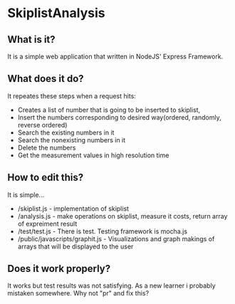 # SkiplistAnalysis
## What is it?
It is a simple web application that written in NodeJS' Express Framework. 
## What does it do?
It repeates these steps when a request hits:
- Creates a list of number that is going to be inserted to skiplist,
- Insert the numbers corresponding to desired way(ordered, randomly, reverse ordered)
- Search the existing numbers in it
- Search the nonexisting numbers in it
- Delete the numbers
- Get the measurement values in high resolution time

## How to edit this?
It is simple...
- /skiplist.js - implementation of skiplist
- /analysis.js - make operations on skiplist, measure it costs, return array of expreiment result
- /test/test.js - There is test. Testing framework is mocha.js
- /public/javascripts/graphit.js - Visualizations and graph makings of arrays that will be displayed to the user

## Does it work properly?
It works but test results was not satisfying. As a new learner i probably mistaken somewhere. Why not "pr" and fix this?

